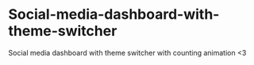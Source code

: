 # Social-media-dashboard-with-theme-switcher
Social media dashboard with theme switcher with counting animation &lt;3
